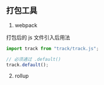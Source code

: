 ## 打包工具

1. webpack

打包后的 js 文件引入后用法

```js
import track from "track/track.js";

// 必须通过 .default()
track.default();
```

2. rollup
